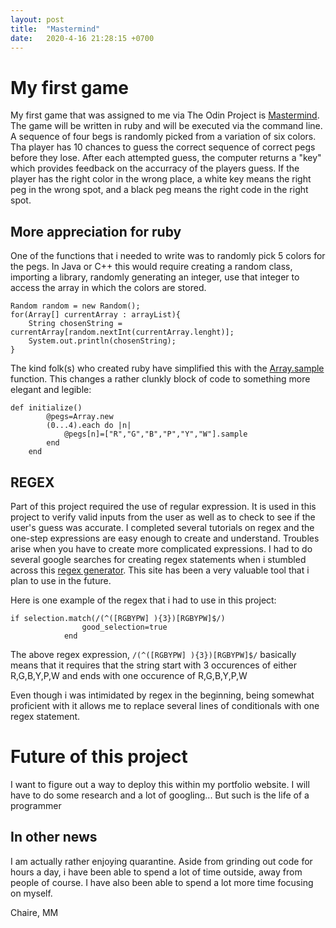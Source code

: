 ```yaml
---
layout: post
title:  "Mastermind"
date:   2020-4-16 21:28:15 +0700
---
```


# My first game

My first game that was assigned to me via The Odin Project is [Mastermind](https://en.wikipedia.org/wiki/Mastermind_(board_game)). The game will be written in ruby and will be executed via the command line. A sequence of four begs is randomly picked from a variation of six colors. Tha player has 10 chances to guess the correct sequence of correct pegs before they lose. After each attempted guess, the computer returns a "key" which provides feedback on the accurracy of the players guess. If the player has the right color in the wrong place, a white key means the right peg in the wrong spot, and a black peg means the right code in the right spot. 

## More appreciation for ruby

One of the functions that i needed to write was to randomly pick 5 colors for the pegs. In Java or C++ this would require creating a random class, importing a library, randomly generating an integer, use that integer to access the array in which the colors are stored.
```
Random random = new Random();
for(Array[] currentArray : arrayList){
    String chosenString = currentArray[random.nextInt(currentArray.lenght)];
    System.out.println(chosenString);
}
```
The kind folk(s) who created ruby have simplified this with the [Array.sample](https://www.geeksforgeeks.org/ruby-array-sample-function/) function. This changes a rather clunkly block of code to something more elegant and legible:

```
def initialize()
        @pegs=Array.new
        (0...4).each do |n|
            @pegs[n]=["R","G","B","P","Y","W"].sample
        end
    end
```

## REGEX

Part of this project required the use of regular expression. It is used in this project to verify valid inputs from the user as well as to check to see if the user's guess was accurate. I completed several tutorials on regex and the one-step expressions are easy enough to create and understand. Troubles arise when you have to create more complicated expressions. I had to do several google searches for creating regex statements when i stumbled across this [regex generator](https://regexr.com/). This site has been a very valuable tool that i plan to use in the future. 

Here is one example of the regex that i had to use in this project:
```
if selection.match(/(^([RGBYPW] ){3})[RGBYPW]$/)
                good_selection=true
            end
```

The above regex expression, `/(^([RGBYPW] ){3})[RGBYPW]$/` basically means that it requires that the string start with 3 occurences of either R,G,B,Y,P,W and ends with one occurence of R,G,B,Y,P,W

Even though i was intimidated by regex in the beginning, being somewhat proficient with it allows me to replace several lines of conditionals with one regex statement.

# Future of this project

I want to figure out a way to deploy this within my portfolio website. I will have to do some research and a lot of googling... But such is the life of a programmer


## In other news

I am actually rather enjoying quarantine. Aside from grinding out code for hours a day, i have been able to spend a lot of time outside, away from people of course. I have also been able to spend a lot more time focusing on myself.


Chaire,
MM


